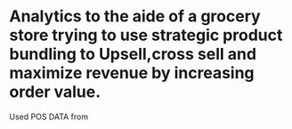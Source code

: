 # Analytics to the aide of a grocery store trying to use strategic product bundling to Upsell,cross sell and maximize revenue by increasing order value.
Used POS DATA from 
